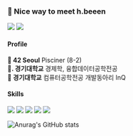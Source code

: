### 🤞 Nice way to meet h.beeen
<p>
<img src="https://img.shields.io/badge/42_Seoul-000000?style=flat-square&logo=42&logoColor=white"/> <img src="https://img.shields.io/badge/@h.beeen-E4405F?style=flat-square&logo=Instagram&logoColor=white"/>
</p>

<h4> Profile </h4>
<p>
  <b>🚀   42 Seoul</b> Pisciner (8-2)<br/>
  <b>🚀.  경기대학교</b> 경제학, 융합데이터공학전공<br/>
    <b>🚀  경기대학교</b> 컴퓨터공학전공 개발동아리 InQ<br/>
</p>
<h4> Skills </h4>

<p>
<img src="https://img.shields.io/badge/C++-000060?/style=flat-square&logo=C&logoColor=white"/> <img src="https://img.shields.io/badge/Java-F80000?/style=flat-square&logo=Oracle&logoColor=white"/> <img src="https://img.shields.io/badge/Python-3776AB?/style=flat-square&logo=Python&logoColor=white"/>
<img src="https://img.shields.io/badge/Spring-6DB33F?style=flat-square&logo=Spring&logoColor=white"/> <img src="https://img.shields.io/badge/Spring_Boot-6DB33F?style=flat-square&logo=SpringBoot&logoColor=white"/>
</p>


![Anurag's GitHub stats](https://github-readme-stats.vercel.app/api?username=h-beeen&show_icons=true&theme=radical)
